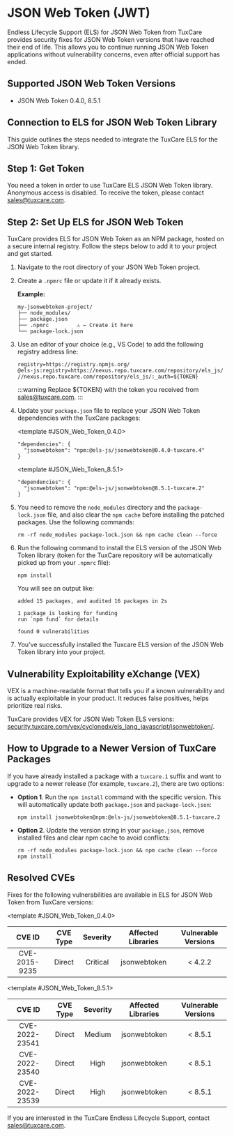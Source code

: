 # JSON Web Token (JWT)

Endless Lifecycle Support (ELS) for JSON Web Token from TuxCare provides security fixes for JSON Web Token versions that have reached their end of life. This allows you to continue running JSON Web Token applications without vulnerability concerns, even after official support has ended.

## Supported JSON Web Token Versions

* JSON Web Token 0.4.0, 8.5.1

## Connection to ELS for JSON Web Token Library

This guide outlines the steps needed to integrate the TuxCare ELS for the JSON Web Token library.

## Step 1: Get Token

You need a token in order to use TuxCare ELS JSON Web Token library. Anonymous access is disabled. To receive the token, please contact [sales@tuxcare.com](mailto:sales@tuxcare.com).

## Step 2: Set Up ELS for JSON Web Token

TuxCare provides ELS for JSON Web Token as an NPM package, hosted on a secure internal registry. Follow the steps below to add it to your project and get started.

1. Navigate to the root directory of your JSON Web Token project.
2. Create a `.npmrc` file or update it if it already exists.

   **Example:**

   ```text
   my-jsonwebtoken-project/
   ├── node_modules/
   ├── package.json
   ├── .npmrc         ⚠️ ← Create it here
   └── package-lock.json
   ```

3. Use an editor of your choice (e.g., VS Code) to add the following registry address line:

   <CodeWithCopy>

   ```text
   registry=https://registry.npmjs.org/
   @els-js:registry=https://nexus.repo.tuxcare.com/repository/els_js/
   //nexus.repo.tuxcare.com/repository/els_js/:_auth=${TOKEN}
   ```

   </CodeWithCopy>

   :::warning
   Replace ${TOKEN} with the token you received from [sales@tuxcare.com](mailto:sales@tuxcare.com).
   :::

4. Update your `package.json` file to replace your JSON Web Token dependencies with the TuxCare packages:

   <TableTabs label="Choose JSON Web Token version: " >

     <template #JSON_Web_Token_0.4.0>

     <CodeWithCopy>

     ```text
     "dependencies": {
       "jsonwebtoken": "npm:@els-js/jsonwebtoken@0.4.0-tuxcare.4"
     }
     ```

     </CodeWithCopy>

     </template>

     <template #JSON_Web_Token_8.5.1>

     <CodeWithCopy>

     ```text
     "dependencies": {
       "jsonwebtoken": "npm:@els-js/jsonwebtoken@8.5.1-tuxcare.2"
     }
     ```

     </CodeWithCopy>

     </template>

   </TableTabs>

5. You need to remove the `node_modules` directory and the `package-lock.json` file, and also clear the `npm cache` before installing the patched packages. Use the following commands:
   
   <CodeWithCopy>

   ```text
   rm -rf node_modules package-lock.json && npm cache clean --force
   ```

   </CodeWithCopy>

6. Run the following command to install the ELS version of the JSON Web Token library (token for the TuxCare repository will be automatically picked up from your `.npmrc` file):

   <CodeWithCopy>

   ```text
   npm install
   ```

   </CodeWithCopy>

   You will see an output like:

   ```text
   added 15 packages, and audited 16 packages in 2s

   1 package is looking for funding
   run `npm fund` for details

   found 0 vulnerabilities
   ```

7. You've successfully installed the Tuxcare ELS version of the JSON Web Token library into your project.

## Vulnerability Exploitability eXchange (VEX) 

VEX is a machine-readable format that tells you if a known vulnerability and is actually exploitable in your product. It reduces false positives, helps prioritize real risks.

TuxCare provides VEX for JSON Web Token ELS versions: [security.tuxcare.com/vex/cyclonedx/els_lang_javascript/jsonwebtoken/](https://security.tuxcare.com/vex/cyclonedx/els_lang_javascript/jsonwebtoken/).

## How to Upgrade to a Newer Version of TuxCare Packages

If you have already installed a package with a `tuxcare.1` suffix and want to upgrade to a newer release (for example, `tuxcare.2`), there are two options:

* **Option 1**. Run the `npm install` command with the specific version. This will automatically update both `package.json` and `package-lock.json`:

  <CodeWithCopy>

  ```text
  npm install jsonwebtoken@npm:@els-js/jsonwebtoken@8.5.1-tuxcare.2
  ```

  </CodeWithCopy>

* **Option 2**. Update the version string in your `package.json`, remove installed files and clear npm cache to avoid conflicts:

  <CodeWithCopy>

  ```text
  rm -rf node_modules package-lock.json && npm cache clean --force
  npm install
  ```

  </CodeWithCopy>

## Resolved CVEs

Fixes for the following vulnerabilities are available in ELS for JSON Web Token from TuxCare versions:

<TableTabs label="Choose JSON Web Token version: " >

<template #JSON_Web_Token_0.4.0>

| CVE ID         |  CVE Type  | Severity | Affected Libraries | Vulnerable Versions |
| :------------: |:----------:|:--------:|:------------------:|:------------------:|
| CVE-2015-9235  | Direct     | Critical | jsonwebtoken       | < 4.2.2            |

  </template>

<template #JSON_Web_Token_8.5.1>

| CVE ID         | CVE Type | Severity | Affected Libraries | Vulnerable Versions |
| :------------: | :------: |:--------:|:------------------:| :----------------: |
| CVE-2022-23541 | Direct   | Medium   | jsonwebtoken       | < 8.5.1            |
| CVE-2022-23540 | Direct   | High     | jsonwebtoken       | < 8.5.1            |
| CVE-2022-23539 | Direct   | High     | jsonwebtoken       | < 8.5.1            |

  </template>

</TableTabs>

If you are interested in the TuxCare Endless Lifecycle Support, contact [sales@tuxcare.com](mailto:sales@tuxcare.com).
